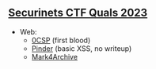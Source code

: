 ## [Securinets CTF Quals 2023](https://ctftime.org/event/1874)

- Web:
  - [0CSP](WEB/0CSP) (first blood)
  - [Pinder](#) (basic XSS, no writeup)
  - [Mark4Archive](WEB/Mark4Archive)
